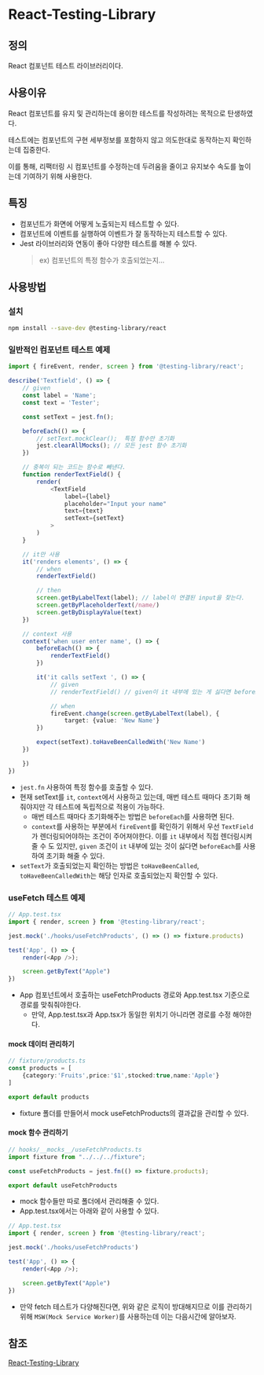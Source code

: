 # React-Testing-Library

## 정의

React 컴포넌트 테스트 라이브러리이다.

## 사용이유

React 컴포넌트를 유지 및 관리하는데 용이한 테스트를 작성하려는 목적으로 탄생하였다.

테스트에는 컴포넌트의 구현 세부정보를 포함하지 않고 의도한대로 동작하는지 확인하는데 집중한다.

이를 통해, 리팩터링 시 컴포넌트를 수정하는데 두려움을 줄이고 유지보수 속도를 높이는데 기여하기 위해 사용한다.

## 특징

- 컴포넌트가 화면에 어떻게 노출되는지 테스트할 수 있다.
- 컴포넌트에 이벤트를 실행하여 이벤트가 잘 동작하는지 테스트할 수 있다.
- Jest 라이브러리와 연동이 좋아 다양한 테스트를 해볼 수 있다.
	> ex) 컴포넌트의 특정 함수가 호출되었는지...

## 사용방법

### 설치
```bash
npm install --save-dev @testing-library/react
```

### 일반적인 컴포넌트 테스트 예제

```ts
import { fireEvent, render, screen } from '@testing-library/react';

describe('Textfield', () => {
	// given
	const label = 'Name';
	const text = 'Tester';

	const setText = jest.fn();

	beforeEach(() => {
		// setText.mockClear();  특정 함수만 초기화
		jest.clearAllMocks(); // 모든 jest 함수 초기화
	})

	// 중복이 되는 코드는 함수로 빼낸다.
	function renderTextField() {
		render(
			<TextField
				label={label}
				placeholder="Input your name"
				text={text}
				setText={setText}
			>
		)
	}

	// it만 사용
	it('renders elements', () => {
		// when
		renderTextField()

		// then
		screen.getByLabelText(label); // label이 연결된 input을 찾는다.
		screen.getByPlaceholderText(/name/)
		screen.getByDisplayValue(text)
	})

	// context 사용
	context('when user enter name', () => {
		beforeEach(() => {
			renderTextField()
		})

		it('it calls setText ', () => {
			// given
			// renderTextField() // given이 it 내부에 있는 게 싫다면 beforeEach

			// when
			fireEvent.change(screen.getByLabelText(label), {
				target: {value: 'New Name'}
		})

		expect(setText).toHaveBeenCalledWith('New Name')
	})

	})
})
```

- `jest.fn` 사용하여 특정 함수를 호출할 수 있다.
- 현재 setText를 `it`, `context`에서 사용하고 있는데, 매번 테스트 때마다 초기화 해줘야지만 각 테스트에 독립적으로 적용이 가능하다.
	- 매번 테스트 때마다 초기화해주는 방법은 `beforeEach`를 사용하면 된다.
	- `context`를 사용하는 부분에서 `fireEvent`를 확인하기 위해서 우선 `TextField`가 렌더링되어야하는 조건이 주어져야한다. 이를 `it` 내부에서 직접 렌더링시켜줄 수 도 있지만, `given` 조건이 `it` 내부에 있는 것이 싫다면 `beforeEach`를 사용하여 초기화 해줄 수 있다.
- `setText`가 호출되었는지 확인하는 방법은 `toHaveBeenCalled`, `toHaveBeenCalledWith`는 해당 인자로 호출되었는지 확인할 수 있다.

### useFetch 테스트 예제

```ts
// App.test.tsx
import { render, screen } from '@testing-library/react';

jest.mock('./hooks/useFetchProducts', () => () => fixture.products)

test('App', () => {
	render(<App />);

	screen.getByText("Apple")
})
```

- App 컴포넌트에서 호출하는 useFetchProducts 경로와 App.test.tsx 기준으로 경로를 맞춰줘야한다.
	- 만약, App.test.tsx과 App.tsx가 동일한 위치기 아니라면 경로를 수정 해야한다.

#### mock 데이터 관리하기

```ts
// fixture/products.ts
const products = [
	{category:'Fruits',price:'$1',stocked:true,name:'Apple'}
]

export default products
```

- fixture 폴더를 만들어서 mock useFetchProducts의 결과값을 관리할 수 있다.

#### mock 함수 관리하기

```ts
// hooks/__mocks__/useFetchProducts.ts
import fixture from "../../../fixture";

const useFetchProducts = jest.fn(() => fixture.products);

export default useFetchProducts
```

- mock 함수들만 따로 폴더에서 관리해줄 수 있다.
- App.test.tsx에서는 아래와 같이 사용할 수 있다.

```ts
// App.test.tsx
import { render, screen } from '@testing-library/react';

jest.mock('./hooks/useFetchProducts')

test('App', () => {
	render(<App />);

	screen.getByText("Apple")
})
```

- 만약 fetch 테스트가 다양해진다면, 위와 같은 로직이 방대해지므로 이를 관리하기 위해 `MSW(Mock Service Worker)`를 사용하는데 이는 다음시간에 알아보자.

## 참조

[React-Testing-Library](https://github.com/testing-library/react-testing-library)
